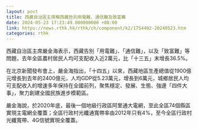 ```yaml
---
layout: post
title: 西藏自治區主席稱西藏告別用電難、通信難及致富難
date: 2024-05-23 17:23:49.000000000 +08:00
link: https://news.rthk.hk/rthk/ch/component/k2/1754402-20240523.htm
categories: rthk
---
```


西藏自治區主席嚴金海表示，西藏告別「用電難」、「通信難」，以及「致富難」等問題，去年全區農村居民人均可支配收入近2萬元，比「十三五」末增長36.5%。

在北京新聞發布會上，嚴金海指出，「十四五」以來，西藏地區生產總值從1900億元增長到去年的2400億元，人均GDP從5.23萬元，增長到6萬元，城鄉居民人均可支配收入的增速多年保持在全國前列，聚焦穩定、發展、生態、強邊「四件大事」，聚力創建全國民族進步模範區。

嚴金海說，於2020年底，最後一個地級行政區阿里通大電網，至此全區74個縣區實現主電網全覆蓋；全區行政村光纖通寬帶率由2012年只有4%，至今全區行政村光纖寬帶、4G信號實現全覆蓋。
